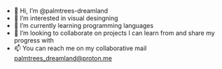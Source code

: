 - 👋 Hi, I’m @palmtrees-dreamland
- 👀 I’m interested in visual desingning
- 🌱 I’m currently learning programming languages
- 💞️ I’m looking to collaborate on projects I can learn from and share my progress with
- 📫 You can reach me on my collaborative mail palmtrees_dreamland@proton.me

<!---
palmtrees-dreamland/palmtrees-dreamland is a ✨ special ✨ repository because its `README.md` (this file) appears on your GitHub profile.
You can click the Preview link to take a look at your changes.
--->
